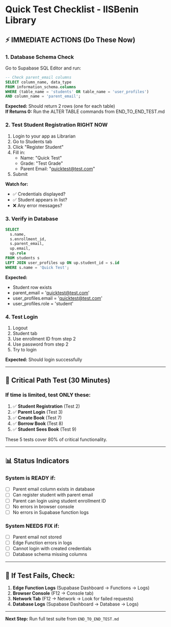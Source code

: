 # Quick Test Checklist - IISBenin Library

## ⚡ IMMEDIATE ACTIONS (Do These Now)

### 1. Database Schema Check
Go to Supabase SQL Editor and run:

```sql
-- Check parent_email columns
SELECT column_name, data_type 
FROM information_schema.columns 
WHERE (table_name = 'students' OR table_name = 'user_profiles')
AND column_name = 'parent_email';
```

**Expected:** Should return 2 rows (one for each table)  
**If Returns 0:** Run the ALTER TABLE commands from END_TO_END_TEST.md

### 2. Test Student Registration RIGHT NOW
1. Login to your app as Librarian
2. Go to Students tab
3. Click "Register Student"
4. Fill in:
   - Name: "Quick Test"
   - Grade: "Test Grade"
   - Parent Email: "quicktest@test.com"
5. Submit

**Watch for:**
- ✅ Credentials displayed?
- ✅ Student appears in list?
- ❌ Any error messages?

### 3. Verify in Database
```sql
SELECT 
  s.name,
  s.enrollment_id,
  s.parent_email,
  up.email,
  up.role
FROM students s
LEFT JOIN user_profiles up ON up.student_id = s.id
WHERE s.name = 'Quick Test';
```

**Expected:**
- Student row exists
- parent_email = 'quicktest@test.com'
- user_profiles.email = 'quicktest@test.com'
- user_profiles.role = 'student'

### 4. Test Login
1. Logout
2. Student tab
3. Use enrollment ID from step 2
4. Use password from step 2
5. Try to login

**Expected:** Should login successfully

---

## 🎯 Critical Path Test (30 Minutes)

### If time is limited, test ONLY these:

1. ✅ **Student Registration** (Test 2)
2. ✅ **Parent Login** (Test 3)
3. ✅ **Create Book** (Test 7)
4. ✅ **Borrow Book** (Test 8)
5. ✅ **Student Sees Book** (Test 9)

These 5 tests cover 80% of critical functionality.

---

## 📊 Status Indicators

### System is READY if:
- [ ] Parent email column exists in database
- [ ] Can register student with parent email
- [ ] Parent can login using student enrollment ID
- [ ] No errors in browser console
- [ ] No errors in Supabase function logs

### System NEEDS FIX if:
- [ ] Parent email not stored
- [ ] Edge Function errors in logs
- [ ] Cannot login with created credentials
- [ ] Database schema missing columns

---

## 🔧 If Test Fails, Check:

1. **Edge Function Logs** (Supabase Dashboard → Functions → Logs)
2. **Browser Console** (F12 → Console tab)
3. **Network Tab** (F12 → Network → Look for failed requests)
4. **Database Logs** (Supabase Dashboard → Database → Logs)

---

**Next Step:** Run full test suite from `END_TO_END_TEST.md`

